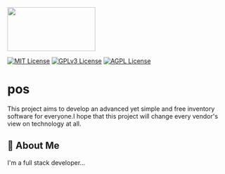 <img src="https://www.alphaebarcode.com/images/Gsoft/For-GSoft-retail/POS.png" height="100" width="200" />

[![MIT License](https://img.shields.io/badge/License-MIT-green.svg)](https://choosealicense.com/licenses/mit/)
[![GPLv3 License](https://img.shields.io/badge/License-GPL%20v3-yellow.svg)](https://opensource.org/licenses/)
[![AGPL License](https://img.shields.io/badge/license-AGPL-blue.svg)](http://www.gnu.org/licenses/agpl-3.0)


# pos
 This project aims to develop an advanced yet simple and free inventory software for everyone.I hope that this project will change every vendor's view on technology at all. 


## 🚀 About Me
I'm a full stack developer...


